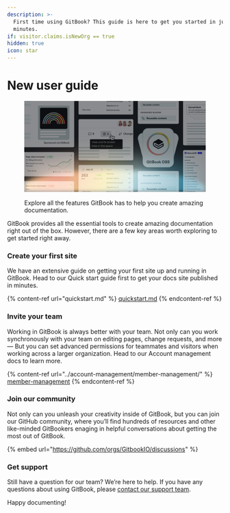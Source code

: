 ```yaml
---
description: >-
  First time using GitBook? This guide is here to get you started in just a few
  minutes.
if: visitor.claims.isNewOrg == true
hidden: true
icon: star
---
```


# New user guide

<figure><img src="../.gitbook/assets/Twitter-X - round up.svg" alt=""><figcaption><p>Explore all the features GitBook has to help you create amazing documentation.</p></figcaption></figure>

GitBook provides all the essential tools to create amazing documentation right out of the box. However, there are a few key areas worth exploring to get started right away.

### Create your first site

We have an extensive guide on getting your first site up and running in GitBook. Head to our Quick start guide first to get your docs site published in minutes.

{% content-ref url="quickstart.md" %}
[quickstart.md](quickstart.md)
{% endcontent-ref %}

### Invite your team

Working in GitBook is always better with your team. Not only can you work synchronously with your team on editing pages, change requests, and more — But you can set advanced permissions for teammates and visitors when working across a larger organization. Head to our Account management docs to learn more.

{% content-ref url="../account-management/member-management/" %}
[member-management](../account-management/member-management/)
{% endcontent-ref %}

### Join our community

Not only can you unleash your creativity inside of GitBook, but you can join our GitHub community, where you’ll find hundreds of resources and other like-minded GitBookers enaging in helpful conversations about getting the most out of GitBook.

{% embed url="https://github.com/orgs/GitbookIO/discussions" %}

### Get support

Still have a question for our team? We’re here to help. If you have any questions about using GitBook, please [contact our support team](https://app.gitbook.com/s/Ua3kTfM3iWAoECzM0u90/further-help/how-do-i-contact-support).

Happy documenting!
